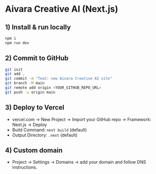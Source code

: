# Aivara Creative AI (Next.js)

## 1) Install & run locally
```bash
npm i
npm run dev
```

## 2) Commit to GitHub
```bash
git init
git add .
git commit -m "feat: new Aivara Creative AI site"
git branch -M main
git remote add origin <YOUR_GITHUB_REPO_URL>
git push -u origin main
```

## 3) Deploy to Vercel
- vercel.com → New Project → Import your GitHub repo → Framework: Next.js → Deploy
- Build Command: `next build` (default)
- Output Directory: `.next` (default)

## 4) Custom domain
- Project → Settings → Domains → add your domain and follow DNS instructions.
